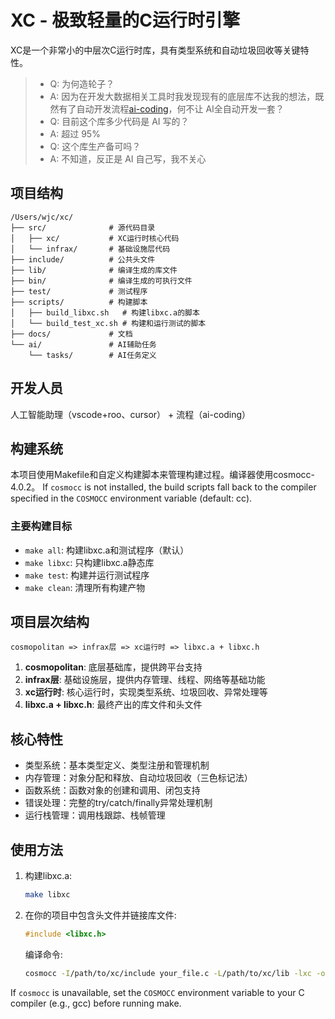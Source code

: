 # XC - 极致轻量的C运行时引擎

XC是一个非常小的中层次C运行时库，具有类型系统和自动垃圾回收等关键特性。

>- Q: 为何造轮子？
>- A: 因为在开发大数据相关工具时我发现现有的底层库不达我的想法，既然有了自动开发流程[ai-coding](https://github.com/wanjochan/ai-coding)，何不让 AI全自动开发一套？
>- Q: 目前这个库多少代码是 AI 写的？
>- A: 超过 95%
>- Q: 这个库生产备可吗？
>- A: 不知道，反正是 AI 自己写，我不关心

## 项目结构

```
/Users/wjc/xc/
├── src/              # 源代码目录
│   ├── xc/           # XC运行时核心代码
│   └── infrax/       # 基础设施层代码
├── include/          # 公共头文件
├── lib/              # 编译生成的库文件
├── bin/              # 编译生成的可执行文件
├── test/             # 测试程序
├── scripts/          # 构建脚本
│   ├── build_libxc.sh   # 构建libxc.a的脚本
│   └── build_test_xc.sh # 构建和运行测试的脚本
├── docs/             # 文档
└── ai/               # AI辅助任务
    └── tasks/        # AI任务定义
```

## 开发人员

人工智能助理（vscode+roo、cursor） + 流程（ai-coding）

## 构建系统

本项目使用Makefile和自定义构建脚本来管理构建过程。编译器使用cosmocc-4.0.2。
If `cosmocc` is not installed, the build scripts fall back to the compiler specified in the `COSMOCC` environment variable (default: cc).

### 主要构建目标

- `make all`: 构建libxc.a和测试程序（默认）
- `make libxc`: 只构建libxc.a静态库
- `make test`: 构建并运行测试程序
- `make clean`: 清理所有构建产物

## 项目层次结构

```
cosmopolitan => infrax层 => xc运行时 => libxc.a + libxc.h
```

1. **cosmopolitan**: 底层基础库，提供跨平台支持
2. **infrax层**: 基础设施层，提供内存管理、线程、网络等基础功能
3. **xc运行时**: 核心运行时，实现类型系统、垃圾回收、异常处理等
4. **libxc.a + libxc.h**: 最终产出的库文件和头文件

## 核心特性

- 类型系统：基本类型定义、类型注册和管理机制
- 内存管理：对象分配和释放、自动垃圾回收（三色标记法）
- 函数系统：函数对象的创建和调用、闭包支持
- 错误处理：完整的try/catch/finally异常处理机制
- 运行栈管理：调用栈跟踪、栈帧管理

## 使用方法

1. 构建libxc.a:
   ```bash
   make libxc
   ```

2. 在你的项目中包含头文件并链接库文件:
   ```c
   #include <libxc.h>
   ```

   编译命令:
   ```bash
   cosmocc -I/path/to/xc/include your_file.c -L/path/to/xc/lib -lxc -o your_program
   ```
If `cosmocc` is unavailable, set the `COSMOCC` environment variable to your C compiler (e.g., gcc) before running make.
